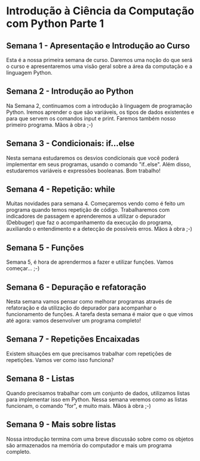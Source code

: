 # Introdução à Ciência da Computação com Python Parte 1

## Semana 1 - Apresentação e Introdução ao Curso
Esta é a nossa primeira semana de curso. Daremos uma noção do que será o curso e apresentaremos uma visão geral sobre a área da computação e a linguagem Python.

## Semana 2 - Introdução ao Python
Na Semana 2, continuamos com a introdução à linguagem de programação Python. Iremos aprender o que são variáveis, os tipos de dados existentes e para que servem os comandos input e print. Faremos também nosso primeiro programa. Mãos à obra ;-)

## Semana 3 - Condicionais: if...else
Nesta semana estudaremos os desvios condicionais que você poderá implementar em seus programas, usando o comando "if..else". Além disso, estudaremos variáveis e expressões booleanas. Bom trabalho! 

## Semana 4 - Repetição: while
Muitas novidades para semana 4. Começaremos vendo como é feito um programa quando temos repetição de código. Trabalharemos com indicadores de passagem e aprenderemos a utilizar o depurador (Debbuger) que faz o acompanhamento da execução do programa, auxiliando o entendimento e a detecção de possíveis erros. Mãos à obra ;-) 

## Semana 5 - Funções
Semana 5, é hora de aprendermos a fazer e utilizar funções. Vamos começar... ;-)

## Semana 6 - Depuração e refatoração
Nesta semana vamos pensar como melhorar programas através de refatoração e da utilização do depurador para acompanhar o funcionamento de funções. A tarefa desta semana é maior que o que vimos até agora: vamos desenvolver um programa completo!

## Semana 7 - Repetições Encaixadas
Existem situações em que precisamos trabalhar com repetições de repetições. Vamos ver como isso funciona?

## Semana 8 - Listas
Quando precisamos trabalhar com um conjunto de dados, utilizamos listas para implementar isso em Python. Nessa semana veremos como as listas funcionam, o comando "for", e muito mais. Mãos à obra ;-)

## Semana 9 - Mais sobre listas
Nossa introdução termina com uma breve discussão sobre como os objetos são armazenados na memória do computador e mais um programa completo.
